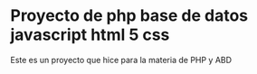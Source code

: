 # Proyecto de php base de datos javascript html 5 css 
Este es un proyecto que hice para la materia de PHP y ABD
